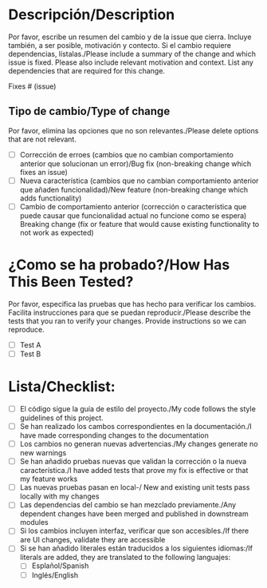 # Descripción/Description

Por favor, escribe un resumen del cambio y de la issue que cierra. Incluye también, a ser posible, motivación y contecto. Si el cambio requiere dependencias, lístalas./Please include a summary of the change and which issue is fixed. Please also include relevant motivation and context. List any dependencies that are required for this change.

Fixes # (issue)

## Tipo de cambio/Type of change

Por favor, elimina las opciones que no son relevantes./Please delete options that are not relevant.

- [ ] Corrección de erroes (cambios que no cambian comportamiento anterior que solucionan un error)/Bug fix (non-breaking change which fixes an issue)
- [ ] Nueva característica (cambios que no cambian  comportamiento anterior que añaden funcionalidad)/New feature (non-breaking change which adds functionality)
- [ ] Cambio de comportamiento anterior (corrección o característica que puede causar que funcionalidad actual no funcione como se espera) Breaking change (fix or feature that would cause existing functionality to not work as expected)

# ¿Como se ha probado?/How Has This Been Tested?

Por favor, especifica las pruebas que has hecho para verificar los cambios. Facilita instrucciones para que se puedan reproducir./Please describe the tests that you ran to verify your changes. Provide instructions so we can reproduce.

- [ ] Test A
- [ ] Test B

# Lista/Checklist:

- [ ] El código sigue la guía de estilo del proyecto./My code follows the style guidelines of this project.
- [ ] Se han realizado los cambos correspondientes en la documentación./I have made corresponding changes to the documentation
- [ ] Los cambios no generan nuevas advertencias./My changes generate no new warnings
- [ ] Se han añadido pruebas nuevas que validan la corrección o la nueva característica./I have added tests that prove my fix is effective or that my feature works
- [ ] Las nuevas pruebas pasan en local-/ New and existing unit tests pass locally with my changes
- [ ] Las dependencias del cambio se han mezclado previamente./Any dependent changes have been merged and published in downstream modules
- [ ] Si los cambios incluyen interfaz, verificar que son accesibles./If there are UI changes, validate they are accessible
- [ ] Si se han añadido literales están traducidos a los siguientes idiomas:/If literals are added, they are translated to the following languajes:
	- [ ] Esplañol/Spanish
	- [ ] Inglés/English
